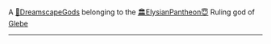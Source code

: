 A [🛐DreamscapeGods](🛐DreamscapeGods.md) belonging to the [🏛ElysianPantheon😇](🏛ElysianPantheon😇.md)
Ruling god of [Glebe](Glebe)

---


